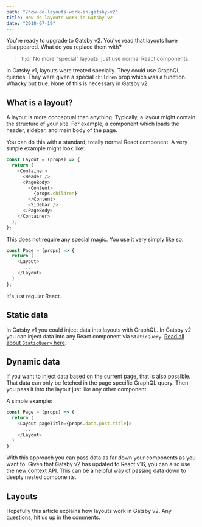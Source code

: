 ```yaml
---
path: "/how-do-layouts-work-in-gatsby-v2"
title: How do layouts work in Gatsby v2
date: "2018-07-19"
---
```

You're ready to upgrade to Gatsby v2. You've read that layouts have disappeared. What do you replace them with?

> tl;dr No more "special" layouts, just use normal React components.

In Gatsby v1, layouts were treated specially. They could use GraphQL queries. They were given a special `children` prop which was a function. Whacky but true. None of this is necessary in Gatsby v2.

## What is a layout?

A layout is more conceptual than anything. Typically, a layout might contain the structure of your site. For example, a component which loads the header, sidebar, and main body of the page.

You can do this with a standard, totally normal React component. A very simple example might look like:

```javascript
const Layout = (props) => {
  return (
    <Container>
      <Header />
      <PageBody>
        <Content>
          {props.children}
        </Content>
        <Sidebar />
      </PageBody>
    </Container>
  );
};
```

This does not require any special magic. You use it very simply like so:

```javascript
const Page = (props) => {
  return (
    <Layout>
      ...
    </Layout>
  )
};
```

It's just regular React.

## Static data

In Gatsby v1 you could inject data into layouts with GraphQL. In Gatsby v2 you can inject data into any React component via `StaticQuery`. [Read all about `StaticQuery` here](/staticquery-in-gatsby-v2).

## Dynamic data

If you want to inject data based on the current page, that is also possible. That data can only be fetched in the page specific GraphQL query. Then you pass it into the layout just like any other component.

A simple example:

```javascript
const Page = (props) => {
  return (
    <Layout pageTitle={props.data.post.title}>
      ...
    </Layout>
  )
}
```

With this approach you can pass data as far down your components as you want to. Given that Gatsby v2 has updated to React v16, you can also use the [new context API](https://reactjs.org/docs/context.html). This can be a helpful way of passing data down to deeply nested components.

## Layouts

Hopefully this article explains how layouts work in Gatsby v2. Any questions, hit us up in the comments.
